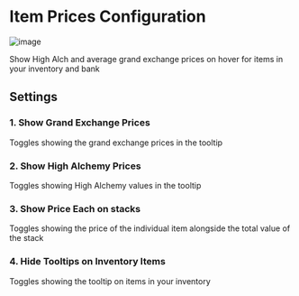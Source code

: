 # Item Prices Configuration

![image](https://raw.githubusercontent.com/runelite/wiki/master/img/Item-Prices-display.png)

Show High Alch and average grand exchange prices on hover for items in your inventory and bank

## Settings

### 1. Show Grand Exchange Prices

Toggles showing the grand exchange prices in the tooltip

### 2. Show High Alchemy Prices

Toggles showing High Alchemy values in the tooltip

### 3. Show Price Each on stacks

Toggles showing the price of the individual item alongside the total value of the stack

### 4. Hide Tooltips on Inventory Items

Toggles showing the tooltip on items in your inventory